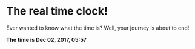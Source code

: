 # The real time clock!

Ever wanted to know what the time is? Well, your journey is about to end!

**The time is Dec 02, 2017, 05:57**